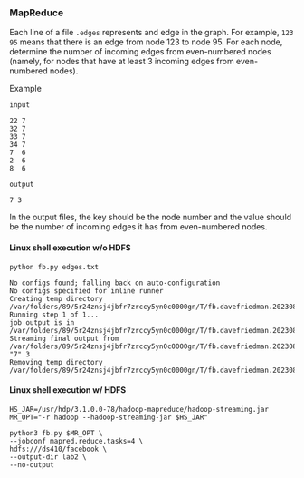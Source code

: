 ### MapReduce

Each line of a file `.edges` represents and edge in the graph. For example, `123 95` means that there is an edge from node 123 to node 95. For each node, determine the number of incoming edges from even-numbered nodes (namely, for nodes that have at least 3 incoming edges from even-numbered nodes).

Example

```
input
```
```
22 7
32 7
33 7
34 7
7  6
2  6
8  6
```
```
output
```
```
7 3
```

In the output files, the key should be the node number and the value should be the number of incoming edges it has from even-numbered nodes.

#### Linux shell execution w/o HDFS

```
python fb.py edges.txt
```
```
No configs found; falling back on auto-configuration
No configs specified for inline runner
Creating temp directory /var/folders/89/5r24znsj4jbfr7zrccy5yn0c0000gn/T/fb.davefriedman.20230814.190625.537652
Running step 1 of 1...
job output is in /var/folders/89/5r24znsj4jbfr7zrccy5yn0c0000gn/T/fb.davefriedman.20230814.190625.537652/output
Streaming final output from /var/folders/89/5r24znsj4jbfr7zrccy5yn0c0000gn/T/fb.davefriedman.20230814.190625.537652/output...
"7"	3
Removing temp directory /var/folders/89/5r24znsj4jbfr7zrccy5yn0c0000gn/T/fb.davefriedman.20230814.190625.537652...
```

#### Linux shell execution w/ HDFS

```
HS_JAR=/usr/hdp/3.1.0.0-78/hadoop-mapreduce/hadoop-streaming.jar
MR_OPT="-r hadoop --hadoop-streaming-jar $HS_JAR"
```
```
python3 fb.py $MR_OPT \
--jobconf mapred.reduce.tasks=4 \
hdfs:///ds410/facebook \
--output-dir lab2 \
--no-output
```